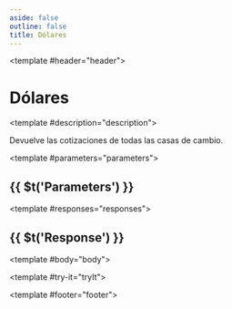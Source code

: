 ```yaml
---
aside: false
outline: false
title: Dólares
---
```


<script setup>
import { useRoute, useData } from 'vitepress'

const route = useRoute()

const { isDark } = useData()
</script>

<OAPath method="GET" id="get-cotizaciones-dolares">

<template #header="header">

# Dólares

</template>

<template #description="description">

Devuelve las cotizaciones de todas las casas de cambio.

<!--@include: ./parts/get-cotizaciones-dolares-description-after.md -->

</template>

<template #parameters="parameters">

## {{ $t('Parameters') }}

<OAParameters operation-id="get-cotizaciones-dolares" :parameters="parameters.parameters" />

</template>

<template #responses="responses">

## {{ $t('Response') }}

<OAResponses :responses="responses.responses" :schema="responses.schema" :responseType="responses.responseType" :isDark="isDark">

<template #body="body">

<OAResponseBody :schema="body.schema" :responseType="body.responseType" />

</template>

</OAResponses>

</template>

<template #try-it="tryIt">

<OATryWithVariables :operation-id="tryIt.operationId" :method="tryIt.method" :path="tryIt.path" :baseUrl="tryIt.baseUrl" :isDark="isDark" />

</template>

<template #footer="footer">

<OAFooter />

<!--@include: ./parts/get-cotizaciones-dolares-footer.md -->

</template>

</OAPath>
